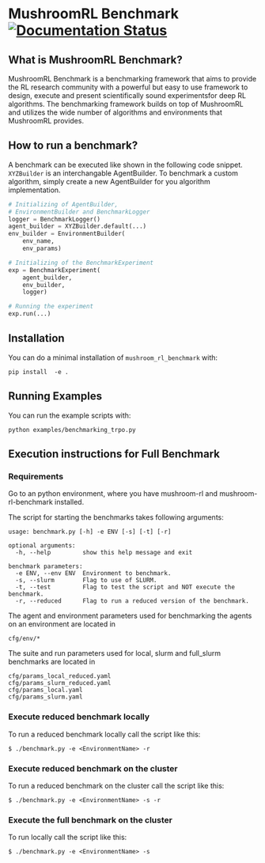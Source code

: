 # MushroomRL Benchmark [![Documentation Status](https://readthedocs.org/projects/mushroom-rl-benchmark/badge/?version=latest)](https://mushroom-rl-benchmark.readthedocs.io/en/latest/?badge=latest)


## What is MushroomRL Benchmark?

MushroomRL Benchmark is a benchmarking framework that aims to provide the RL research community with a powerful but easy to use framework to design, execute and present scientifically sound experimentsfor deep RL algorithms. The benchmarking framework builds on top of MushroomRL and utilizes the wide number of algorithms and environments that MushroomRL provides. 

## How to run a benchmark?

A benchmark can be executed like shown in the following code snippet. `XYZBuilder` is an interchangable AgentBuilder. To benchmark a custom algorithm, simply create a new AgentBuilder for you algorithm implementation.

```python
# Initializing of AgentBuilder, 
# EnvironmentBuilder and BenchmarkLogger
logger = BenchmarkLogger()
agent_builder = XYZBuilder.default(...)
env_builder = EnvironmentBuilder(
    env_name, 
    env_params)

# Initializing of the BenchmarkExperiment
exp = BenchmarkExperiment(
    agent_builder, 
    env_builder, 
    logger)

# Running the experiment
exp.run(...)
```

## Installation

You can do a minimal installation of ``mushroom_rl_benchmark`` with:

    pip install  -e .

## Running Examples

You can run the example scripts with:

    python examples/benchmarking_trpo.py

## Execution instructions for Full Benchmark

### Requirements

Go to an python environment, where you have mushroom-rl and mushroom-rl-benchmark installed. 

The script for starting the benchmarks takes following arguments:

    usage: benchmark.py [-h] -e ENV [-s] [-t] [-r]
    
    optional arguments:
      -h, --help         show this help message and exit
    
    benchmark parameters:
      -e ENV, --env ENV  Environment to benchmark.
      -s, --slurm        Flag to use of SLURM.
      -t, --test         Flag to test the script and NOT execute the benchmark.
      -r, --reduced      Flag to run a reduced version of the benchmark.


The agent and environment parameters used for benchmarking the agents on an environment are located in

    cfg/env/*

The suite and run parameters used for local, slurm and full_slurm benchmarks are located in

    cfg/params_local_reduced.yaml
    cfg/params_slurm_reduced.yaml
    cfg/params_local.yaml
    cfg/params_slurm.yaml

### Execute reduced benchmark locally

To run a reduced benchmark locally call the script like this:

    $ ./benchmark.py -e <EnvironmentName> -r

### Execute reduced benchmark on the cluster

To run a reduced benchmark on the cluster call the script like this:

    $ ./benchmark.py -e <EnvironmentName> -s -r

### Execute the full benchmark on the cluster

To run locally call the script like this:

    $ ./benchmark.py -e <EnvironmentName> -s
